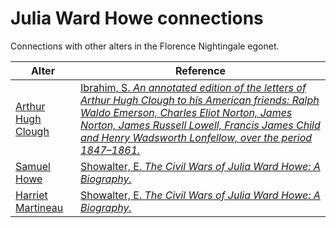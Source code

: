 # Julia Ward Howe connections
Connections with other alters in the Florence Nightingale egonet.

| Alter  | Reference|
| ------------- |------------- |
| [Arthur Hugh Clough](https://github.com/altealo/FNTest/blob/master/AltersReferences/ArthurHughClough.md)|[Ibrahim, S. *An annotated edition of the letters of Arthur Hugh Clough to his American friends: Ralph Waldo Emerson, Charles Eliot Norton, James Norton, James Russell Lowell, Francis James Child and Henry Wadsworth Lonfellow, over the period 1847–1861.*](https://www.dora.dmu.ac.uk/xmlui/bitstream/handle/2086/11468/Susan%20Ibrahim%20e-thesis%20submission.pdf;sequence=1)|
| [Samuel Howe](https://github.com/altealo/FNTest/blob/master/AltersReferences/SamuelHowe.md)|[Showalter, E. *The Civil Wars of Julia Ward Howe: A Biography.*](https://books.google.co.uk/books?id=pdorDgAAQBAJ&pg=PA57&lpg=PA57&dq=Julia+Ward+Howe+and+harriet+martineau&source=bl&ots=IJMdxvAPNv&sig=ACfU3U0l14LKYMI0Ly_Ldn2sUA9ZWijqSQ&hl=en&sa=X&ved=2ahUKEwjlnoqgxfvjAhXTtXEKHcCIAMo4ChDoATAQegQIBxAB#v=onepage&q=Julia%20Ward%20Howe%20and%20harriet%20martineau&f=false)|
| [Harriet Martineau](https://github.com/altealo/FNTest/blob/master/AltersReferences/HarrietMartineau.md)|[Showalter, E. *The Civil Wars of Julia Ward Howe: A Biography.*](https://books.google.co.uk/books?id=pdorDgAAQBAJ&pg=PA57&lpg=PA57&dq=Julia+Ward+Howe+and+harriet+martineau&source=bl&ots=IJMdxvAPNv&sig=ACfU3U0l14LKYMI0Ly_Ldn2sUA9ZWijqSQ&hl=en&sa=X&ved=2ahUKEwjlnoqgxfvjAhXTtXEKHcCIAMo4ChDoATAQegQIBxAB#v=onepage&q=Julia%20Ward%20Howe%20and%20harriet%20martineau&f=false)|
